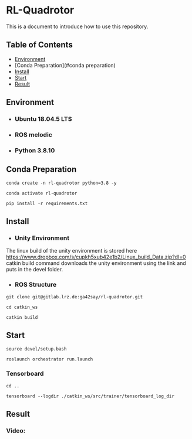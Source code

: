 # RL-Quadrotor

This is a document to introduce how to use this repository.

## Table of Contents

- [Environment](#environment)
- [Conda Preparation](#conda preparation)
- [Install](#install)
- [Start](#start)
- [Result](#result)

## Environment
- ### Ubuntu 18.04.5 LTS
- ### ROS melodic
- ### Python 3.8.10

## Conda Preparation

`conda create -n rl-quadrotor python=3.8 -y`

`conda activate rl-quadrotor`

`pip install -r requirements.txt`

## Install
- ### Unity Environment 
The linux build of the unity environment is stored here https://www.dropbox.com/s/cupkh5xub42e1b2/Linux_build_Data.zip?dl=0
catkin build command downloads the unity environment using the link and puts in the devel folder.

- ### ROS Structure
`git clone git@gitlab.lrz.de:ga42say/rl-quadrotor.git`

`cd catkin_ws`

`catkin build`

## Start
`source devel/setup.bash`

`roslaunch orchestrator run.launch`

### Tensorboard
`cd ..`

`tensorboard --logdir ./catkin_ws/src/trainer/tensorboard_log_dir`

## Result
### Video: 

